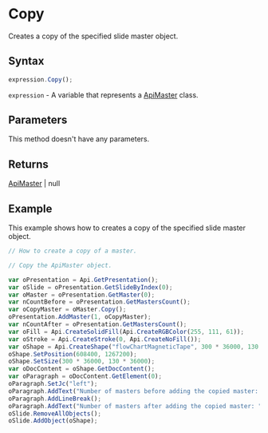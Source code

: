 # Copy

Creates a copy of the specified slide master object.

## Syntax

```javascript
expression.Copy();
```

`expression` - A variable that represents a [ApiMaster](../ApiMaster.md) class.

## Parameters

This method doesn't have any parameters.

## Returns

[ApiMaster](../../ApiMaster/ApiMaster.md) \| null

## Example

This example shows how to creates a copy of the specified slide master object.

```javascript editor-pptx
// How to create a copy of a master.

// Copy the ApiMaster object.

var oPresentation = Api.GetPresentation();
var oSlide = oPresentation.GetSlideByIndex(0);
var oMaster = oPresentation.GetMaster(0);
var nCountBefore = oPresentation.GetMastersCount();
var oCopyMaster = oMaster.Copy();
oPresentation.AddMaster(1, oCopyMaster);
var nCountAfter = oPresentation.GetMastersCount();
var oFill = Api.CreateSolidFill(Api.CreateRGBColor(255, 111, 61));
var oStroke = Api.CreateStroke(0, Api.CreateNoFill());
var oShape = Api.CreateShape("flowChartMagneticTape", 300 * 36000, 130 * 36000, oFill, oStroke);
oShape.SetPosition(608400, 1267200);
oShape.SetSize(300 * 36000, 130 * 36000);
var oDocContent = oShape.GetDocContent();
var oParagraph = oDocContent.GetElement(0);
oParagraph.SetJc("left");
oParagraph.AddText("Number of masters before adding the copied master: " + nCountBefore);
oParagraph.AddLineBreak();
oParagraph.AddText("Number of masters after adding the copied master: " + nCountAfter);
oSlide.RemoveAllObjects();
oSlide.AddObject(oShape);
```
